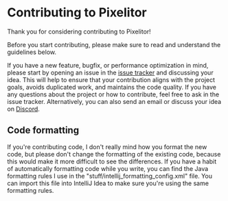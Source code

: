 # Contributing to Pixelitor

Thank you for considering contributing to Pixelitor!

Before you start contributing, please make sure to read and understand the guidelines below.

If you have a new feature, bugfix, or performance optimization in mind, please start by opening an issue in the [issue tracker](https://github.com/lbalazscs/Pixelitor/issues) and discussing your idea. 
This will help to ensure that your contribution aligns with the project goals, avoids duplicated work, and maintains the code quality. 
If you have any questions about the project or how to contribute, feel free to ask in the issue tracker. 
Alternatively, you can also send an email or discuss your idea on [Discord](https://discord.gg/SXaxYnBSTv).

## Code formatting

If you're contributing code, I don't really mind how you format the new code, but please don't change the formatting of the existing code, because this would make it more difficult to see the differences.
If you have a habit of automatically formatting code while you write, you can find the Java formatting rules I use in the "stuff/intellij_formatting_config.xml" file.
You can import this file into IntelliJ Idea to make sure you're using the same formatting rules.
